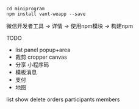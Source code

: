 ```
cd miniprogram
npm install vant-weapp --save
```

微信开发者工具
  -> 详情 -> 使用npm模块
  -> 构建npm

TODO
- list panel popup+area
- 裁剪 cropper canvas
- 分享 小程序码
- 模板消息
- 支付
- 地图

list show delete
orders participants members
